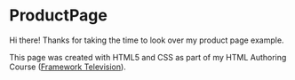 # ProductPage

Hi there! Thanks for taking the time to look over my product page example. 

This page was created with HTML5 and CSS as part of my HTML Authoring Course (<a href="https://frameworktv.com">Framework Television</a>). 
